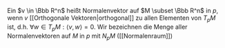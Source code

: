 Ein $v \in \Bbb R^n$ heißt Normalenvektor auf $M \subset \Bbb R^n$ in $p$, wenn $v$ [[Orthogonale Vektoren|orthogonal]] zu allen Elementen von $T_pM$ ist, d.h. $\forall w \in T_pM : \langle v, w \rangle = 0$. Wir bezeichnen die Menge aller Normalenvektoren auf $M$ in $p$ mit $N_pM$ ([[Normalenraum]])